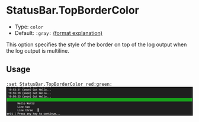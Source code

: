 # StatusBar.TopBorderColor

- Type: `color`
- Default: `:gray:` [(format explanation)](../Colors.md)

This option specifies the style of the border on top of the log output when the log output is
multiline.

## Usage
`:set StatusBar.TopBorderColor red:green:`
![gifs/StatusBar.TopBorderColor.png](gifs/StatusBar.TopBorderColor.png)
